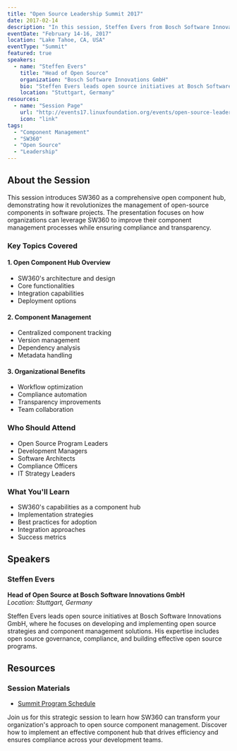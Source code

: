 ```yaml
---
title: "Open Source Leadership Summit 2017"
date: 2017-02-14
description: "In this session, Steffen Evers from Bosch Software Innovations GmbH presents SW360, an open component hub designed to streamline the management of open-source components in software projects. The session highlights how SW360 helps manage software components, ensuring compliance, improving transparency, and optimizing workflows across development teams."
eventDate: "February 14-16, 2017"
location: "Lake Tahoe, CA, USA"
eventType: "Summit"
featured: true
speakers:
  - name: "Steffen Evers"
    title: "Head of Open Source"
    organization: "Bosch Software Innovations GmbH"
    bio: "Steffen Evers leads open source initiatives at Bosch Software Innovations GmbH, focusing on open source strategy and component management."
    location: "Stuttgart, Germany"
resources:
  - name: "Session Page"
    url: "http://events17.linuxfoundation.org/events/open-source-leadership-summit/program/schedule"
    icon: "link"
tags:
  - "Component Management"
  - "SW360"
  - "Open Source"
  - "Leadership"
---
```


## About the Session

This session introduces SW360 as a comprehensive open component hub, demonstrating how it revolutionizes the management of open-source components in software projects. The presentation focuses on how organizations can leverage SW360 to improve their component management processes while ensuring compliance and transparency.

### Key Topics Covered

#### 1. Open Component Hub Overview
- SW360's architecture and design
- Core functionalities
- Integration capabilities
- Deployment options

#### 2. Component Management
- Centralized component tracking
- Version management
- Dependency analysis
- Metadata handling

#### 3. Organizational Benefits
- Workflow optimization
- Compliance automation
- Transparency improvements
- Team collaboration

### Who Should Attend
- Open Source Program Leaders
- Development Managers
- Software Architects
- Compliance Officers
- IT Strategy Leaders

### What You'll Learn
- SW360's capabilities as a component hub
- Implementation strategies
- Best practices for adoption
- Integration approaches
- Success metrics

## Speakers

### Steffen Evers
**Head of Open Source at Bosch Software Innovations GmbH**  
*Location: Stuttgart, Germany*

Steffen Evers leads open source initiatives at Bosch Software Innovations GmbH, where he focuses on developing and implementing open source strategies and component management solutions. His expertise includes open source governance, compliance, and building effective open source programs.

## Resources

### Session Materials
- [Summit Program Schedule](http://events17.linuxfoundation.org/events/open-source-leadership-summit/program/schedule)

Join us for this strategic session to learn how SW360 can transform your organization's approach to open source component management. Discover how to implement an effective component hub that drives efficiency and ensures compliance across your development teams.

